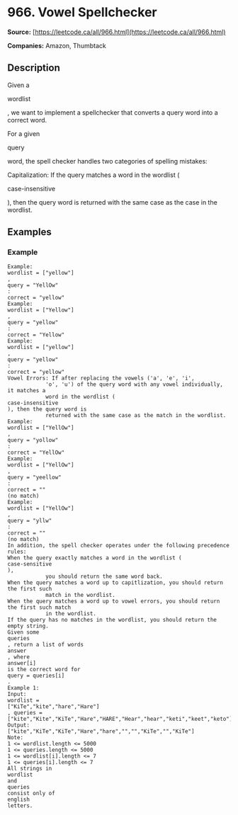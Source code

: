 # 966. Vowel Spellchecker

**Source:** [https://leetcode.ca/all/966.html](https://leetcode.ca/all/966.html)

**Companies:** Amazon, Thumbtack

## Description

Given a

wordlist

, we want to implement a spellchecker that converts a query
        word into a correct word.

For a given

query

word, the spell checker handles two categories of spelling
        mistakes:

Capitalization: If the query matches a word in the wordlist
            (

case-insensitive

), then the query word is returned with the same case
            as the case in the wordlist.

## Examples

### Example

```
Example:
wordlist = ["yellow"]
,
query = "YellOw"
:
correct = "yellow"
Example:
wordlist = ["Yellow"]
,
query = "yellow"
:
correct = "Yellow"
Example:
wordlist = ["yellow"]
,
query = "yellow"
:
correct = "yellow"
Vowel Errors: If after replacing the vowels ('a', 'e', 'i',
            'o', 'u') of the query word with any vowel individually, it matches a
            word in the wordlist (
case-insensitive
), then the query word is
            returned with the same case as the match in the wordlist.
Example:
wordlist = ["YellOw"]
,
query = "yollow"
:
correct = "YellOw"
Example:
wordlist = ["YellOw"]
,
query = "yeellow"
:
correct = ""
(no match)
Example:
wordlist = ["YellOw"]
,
query = "yllw"
:
correct = ""
(no match)
In addition, the spell checker operates under the following precedence rules:
When the query exactly matches a word in the wordlist (
case-sensitive
),
            you should return the same word back.
When the query matches a word up to capitlization, you should return the first such
            match in the wordlist.
When the query matches a word up to vowel errors, you should return the first such match
            in the wordlist.
If the query has no matches in the wordlist, you should return the empty string.
Given some
queries
, return a list of words
answer
, where
answer[i]
is the correct word for
query = queries[i]
.
Example 1:
Input:
wordlist =
["KiTe","kite","hare","Hare"]
, queries =
["kite","Kite","KiTe","Hare","HARE","Hear","hear","keti","keet","keto"]
Output:
["kite","KiTe","KiTe","Hare","hare","","","KiTe","","KiTe"]
Note:
1 <= wordlist.length <= 5000
1 <= queries.length <= 5000
1 <= wordlist[i].length <= 7
1 <= queries[i].length <= 7
All strings in
wordlist
and
queries
consist only of
english
letters.
```

